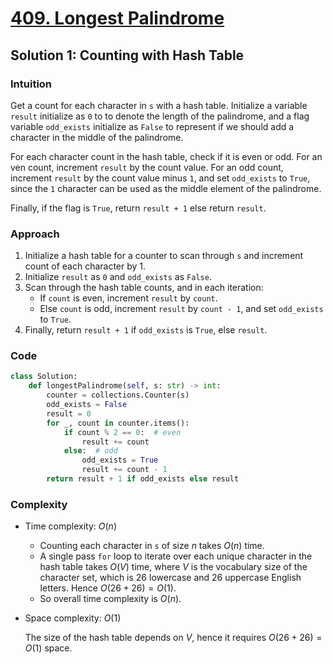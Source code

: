 # [409. Longest Palindrome]()

## Solution 1: Counting with Hash Table

### Intuition

Get a count for each character in `s` with a hash table. Initialize a variable `result` initialize as `0` to to denote the length  of the palindrome, and a flag variable `odd_exists` initialize as `False` to represent if we should add a character in the middle of the palindrome.

For each character count in the hash table, check if it is even or odd. For an ven count, increment `result` by the count value. For an odd count, increment `result` by the count value minus `1`, and set `odd_exists` to `True`, since the `1` character can be used as the middle element of the palindrome.

Finally, if the flag is `True`, return `result + 1` else return `result`.

### Approach

1. Initialize a hash table for a counter to scan through `s` and increment count of each character by 1.
1. Initialize `result` as `0` and `odd_exists` as `False`.
1. Scan through the hash table counts, and in each iteration:
   - If `count` is even, increment `result` by `count`.
   - Else `count` is odd, increment `result` by `count - 1`, and set `odd_exists` to `True`.
1. Finally, return `result + 1` if `odd_exists` is `True`, else `result`.

### Code

```python
class Solution:
    def longestPalindrome(self, s: str) -> int:
        counter = collections.Counter(s)
        odd_exists = False
        result = 0
        for _, count in counter.items():
            if count % 2 == 0:  # even
                result += count
            else:  # odd
                odd_exists = True
                result += count - 1
        return result + 1 if odd_exists else result
```

### Complexity

- Time complexity: $O(n)$

  - Counting each character in `s` of size $n$ takes $O(n)$ time.
  - A single pass `for` loop to iterate over each unique character in the hash table takes $O(V)$ time, where $V$ is the vocabulary size of the character set, which is 26 lowercase and 26 uppercase English letters. Hence $O(26 + 26)= O(1)$.
  - So overall time complexity is $O(n)$.

- Space complexity: $O(1)$

  The size of the hash table depends on $V$, hence it requires $O(26 + 26)= O(1)$ space.
